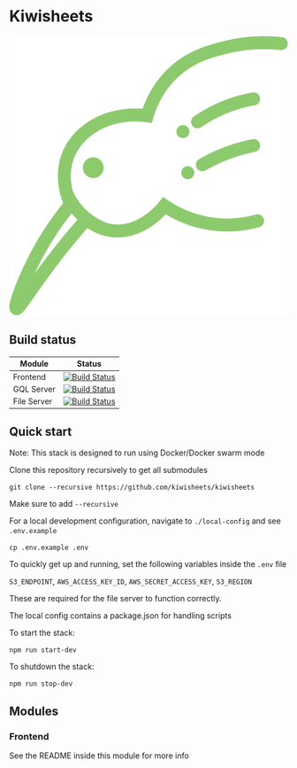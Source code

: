 # Kiwisheets

![Logo](branding/logo.png)

## Build status
| Module      | Status                                                                                                                       |
| ----------- | ---------------------------------------------------------------------------------------------------------------------------- |
| Frontend    | [![Build Status](https://github.com/kiwisheets/frontend/workflows/CI/CD/badge.svg)](https://github.com/kiwisheets/frontend)  |
| GQL Server  | [![Build Status](https://github.com/kiwisheets/gql-server/workflows/CI/CD/badge.svg)](https://github.com/kiwisheets/gql-server)   |
| File Server | [![Build Status](https://travis-ci.com/kiwisheets/file-server.svg?branch=master)](https://github.com/kiwisheets/file-server) |

## Quick start

Note: This stack is designed to run using Docker/Docker swarm mode

Clone this repository recursively to get all submodules

    git clone --recursive https://github.com/kiwisheets/kiwisheets

Make sure to add `--recursive`

For a local development configuration, navigate to `./local-config` and see `.env.example`

    cp .env.example .env

To quickly get up and running, set the following variables inside the `.env` file

`S3_ENDPOINT`,
`AWS_ACCESS_KEY_ID`,
`AWS_SECRET_ACCESS_KEY`,
`S3_REGION`

These are required for the file server to function correctly.

The local config contains a package.json for handling scripts

To start the stack:

    npm run start-dev

To shutdown the stack:

    npm run stop-dev

## Modules
### Frontend
See the README inside this module for more info
